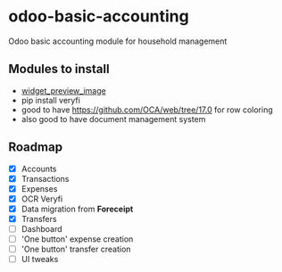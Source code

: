 
# odoo-basic-accounting

Odoo basic accounting module for household management

## Modules to install

- [widget_preview_image](https://apps.odoo.com/apps/modules/17.0/widget_preview_image)
- pip install veryfi
- good to have https://github.com/OCA/web/tree/17.0 for row coloring
- also good to have document management system

## Roadmap

- [x] Accounts
- [x] Transactions
- [x] Expenses
- [x] OCR Veryfi
- [x] Data migration from __Foreceipt__
- [x] Transfers
- [ ] Dashboard
- [ ] 'One button' expense creation
- [ ] 'One button' transfer creation
- [ ] UI tweaks
